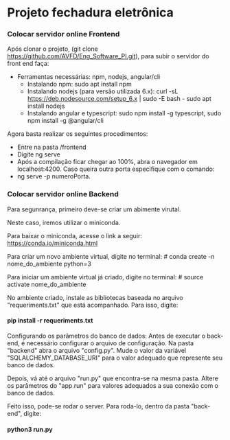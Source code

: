 # Projeto fechadura eletrônica

### Colocar servidor online Frontend
Após clonar o projeto, (git clone https://github.com/AVFD/Eng_Software_PI.git), para subir o servidor do front end faça:

* Ferramentas necessárias: npm, nodejs, angular/cli
  + Instalando npm: sudo apt install npm
  + Instalando nodejs (para versão utilizada 6.x): curl -sL https://deb.nodesource.com/setup_6.x | sudo -E bash -
  sudo apt install nodejs
  + Instalando angular e typescript: sudo npm install -g typescript, sudo npm install -g @angular/cli
  
Agora basta realizar os seguintes procedimentos:

* Entre na pasta /frontend
* Digite ng serve
* Após a compilação ficar chegar ao 100%, abra o navegador em localhost:4200. Caso queira outra porta especifique com o comando:
* ng serve -p numeroPorta.

### Colocar servidor online Backend

Para segunrança, primeiro deve-se criar um abimente virutal.

Neste caso, iremos utilizar o miniconda.

Para baixar o miniconda, acesse o link a seguir:
  https://conda.io/miniconda.html

Para criar um novo ambiente virtual, digite no terminal:
    # conda create -n nome\_do\_ambiente python=3

Para iniciar um ambiente virtual já criado, digite no terminal:
    # source activate nome\_do\_ambiente

No ambiente criado, instale as bibliotecas baseada no arquivo "requeriments.txt" que está acompanhado.
Para isso, digite:
 #### pip install -r requeriments.txt


Configurando os parâmetros do banco de dados:
Antes de executar o back-end, é necessário configurar o arquivo de configuração.
Na pasta "backend" abra o arquivo "config.py". Mude o valor da variável "SQLALCHEMY_DATABASE_URI" para o valor adequado que represente seu banco de dados.

Depois, vá até o arquivo "run.py" que encontra-se na mesma pasta. Altere os parâmetros do "app.run" para valores adequados a sua conexão com o banco de dados.

Feito isso, pode-se rodar o server. Para roda-lo, dentro da pasta "back-end", digite:
  #### python3 run.py

